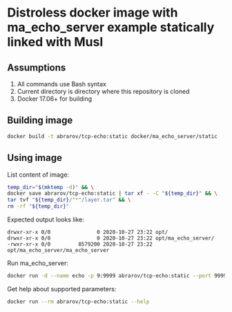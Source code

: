 # Distroless docker image with ma_echo_server example statically linked with Musl

## Assumptions

1. All commands use Bash syntax
1. Current directory is directory where this repository is cloned
1. Docker 17.06+ for building

## Building image

```bash
docker build -t abrarov/tcp-echo:static docker/ma_echo_server/static
```

## Using image

List content of image:

```bash
temp_dir="$(mktemp -d)" && \
docker save abrarov/tcp-echo:static | tar xf - -C "${temp_dir}" && \
tar tvf "${temp_dir}/"*"/layer.tar" && \
rm -rf "${temp_dir}"
```

Expected output looks like:

```text
drwxr-xr-x 0/0               0 2020-10-27 23:22 opt/
drwxr-xr-x 0/0               0 2020-10-27 23:22 opt/ma_echo_server/
-rwxr-xr-x 0/0         8579200 2020-10-27 23:22 opt/ma_echo_server/ma_echo_server
```

Run ma_echo_server:

```bash
docker run -d --name echo -p 9:9999 abrarov/tcp-echo:static --port 9999 --inactivity-timeout 300
```

Get help about supported parameters:

```bash
docker run --rm abrarov/tcp-echo:static --help
```
